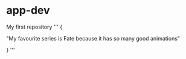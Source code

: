 # app-dev
My first repository
'''
{

"My favourite series is Fate because it has so many good animations"

}
'''
